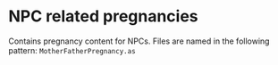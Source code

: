 # NPC related pregnancies

Contains pregnancy content for NPCs.
Files are named in the following pattern: `MotherFatherPregnancy.as`
